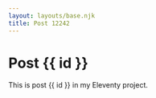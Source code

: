 ```yaml
---
layout: layouts/base.njk
title: Post 12242
---
```


# Post {{ id }}

This is post {{ id }} in my Eleventy project.
